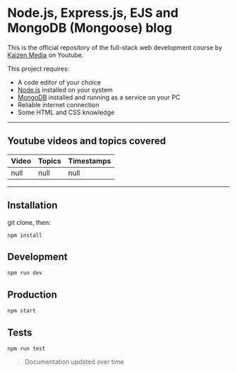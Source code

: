 # Node.js, Express.js, EJS and MongoDB (Mongoose) blog

This is the official repository of the full-stack web development course by [Kaizen Media](https://www.youtube.com/channel/UCd4UmlBFIhj-yJrzn6foxgw?view_as=subscriber) on Youtube.

This project requires:

- A code editor of your choice
- [Node.js](https://nodejs.org) installed on your system
- [MongoDB](https://mongodb.com) installed and running as a service on your PC
- Reliable internet connection
- Some HTML and CSS knowledge

---

## Youtube videos and topics covered

| Video | Topics | Timestamps |
| ----- | ------ | ---------- |
| null  | null   | null       |

---

## Installation

git clone, then:

```
npm install
```

## Development

```
npm run dev
```

## Production

```
npm start
```

## Tests

```
npm run test
```

> Documentation updated over time
